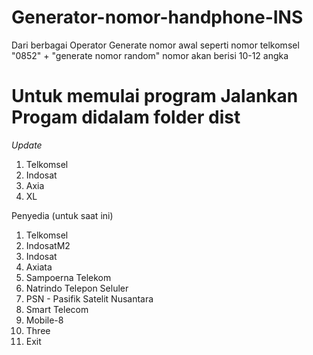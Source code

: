 # Generator-nomor-handphone-INS
Dari berbagai Operator 
Generate nomor awal seperti nomor telkomsel "0852" + "generate nomor random" 
nomor akan berisi 10-12 angka

# Untuk memulai program Jalankan Progam didalam folder dist
*Update*
1. Telkomsel
2. Indosat
3. Axia
4. XL
   
Penyedia (untuk saat ini)
1. Telkomsel
2. IndosatM2
3. Indosat
4. Axiata
5. Sampoerna Telekom
6. Natrindo Telepon Seluler
7. PSN - Pasifik Satelit Nusantara
8. Smart Telecom
9. Mobile-8
10. Three
0. Exit

